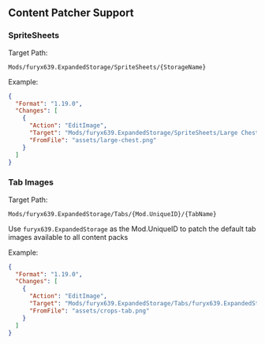 ﻿## Content Patcher Support

### SpriteSheets

Target Path:

`Mods/furyx639.ExpandedStorage/SpriteSheets/{StorageName}`

Example:

```json
{
  "Format": "1.19.0",
  "Changes": [
    {
      "Action": "EditImage",
      "Target": "Mods/furyx639.ExpandedStorage/SpriteSheets/Large Chest",
      "FromFile": "assets/large-chest.png"
    }
  ]
}
```


### Tab Images

Target Path:

`Mods/furyx639.ExpandedStorage/Tabs/{Mod.UniqueID}/{TabName}`

Use `furyx639.ExpandedStorage` as the Mod.UniqueID to patch the default tab
images available to all content packs

Example:

```json
{
  "Format": "1.19.0",
  "Changes": [
    {
      "Action": "EditImage",
      "Target": "Mods/furyx639.ExpandedStorage/Tabs/furyx639.ExpandedStorage/Crops",
      "FromFile": "assets/crops-tab.png"
    }
  ]
}
```
